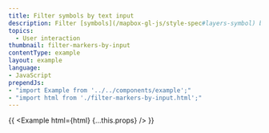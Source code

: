 ```yaml
---
title: Filter symbols by text input
description: Filter [symbols](/mapbox-gl-js/style-spec#layers-symbol) by icon name by typing in a text input.
topics:
  - User interaction
thumbnail: filter-markers-by-input
contentType: example
layout: example
language:
- JavaScript
prependJs:
- "import Example from '../../components/example';"
- "import html from './filter-markers-by-input.html';"
---
```


{{ <Example html={html} {...this.props} /> }}
